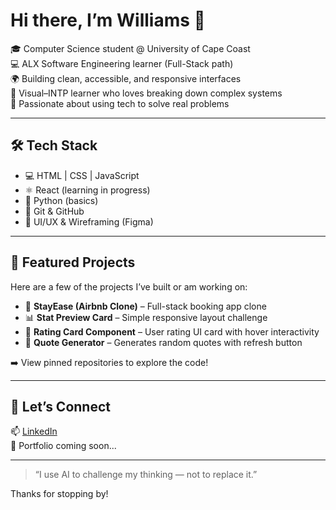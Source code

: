 # Hi there, I’m Williams 👋

🎓 Computer Science student @ University of Cape Coast  
💻 ALX Software Engineering learner (Full-Stack path)  
🌍 Building clean, accessible, and responsive interfaces  
🧠 Visual–INTP learner who loves breaking down complex systems  
📌 Passionate about using tech to solve real problems  

---

## 🛠️ Tech Stack

- 💻 HTML | CSS | JavaScript  
- ⚛️ React (learning in progress)  
- 🐍 Python (basics)  
- 🔧 Git & GitHub  
- 🎨 UI/UX & Wireframing (Figma)

---

## 🚀 Featured Projects

Here are a few of the projects I’ve built or am working on:

- 🏨 **StayEase (Airbnb Clone)** – Full-stack booking app clone  
- 📊 **Stat Preview Card** – Simple responsive layout challenge  
- 🌟 **Rating Card Component** – User rating UI card with hover interactivity  
- 🧾 **Quote Generator** – Generates random quotes with refresh button  

➡️ View pinned repositories to explore the code!

---

## 🔗 Let’s Connect

📫 [LinkedIn](https://www.linkedin.com/in/ameyaw-williams-kyere-76b60a34b/)  
📁 Portfolio coming soon...

---

> “I use AI to challenge my thinking — not to replace it.”

Thanks for stopping by!

